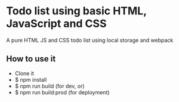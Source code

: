 # Todo list using basic HTML, JavaScript and CSS
A pure HTML JS and CSS todo list using local storage and webpack

## How to use it
- Clone it
- $ npm install
- $ npm run build (for dev, or)
- $ npm run build:prod (for deployment)

